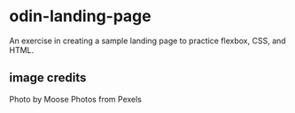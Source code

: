 # odin-landing-page

An exercise in creating a sample landing page to practice flexbox, CSS, and HTML.

## image credits

Photo by Moose Photos from Pexels
